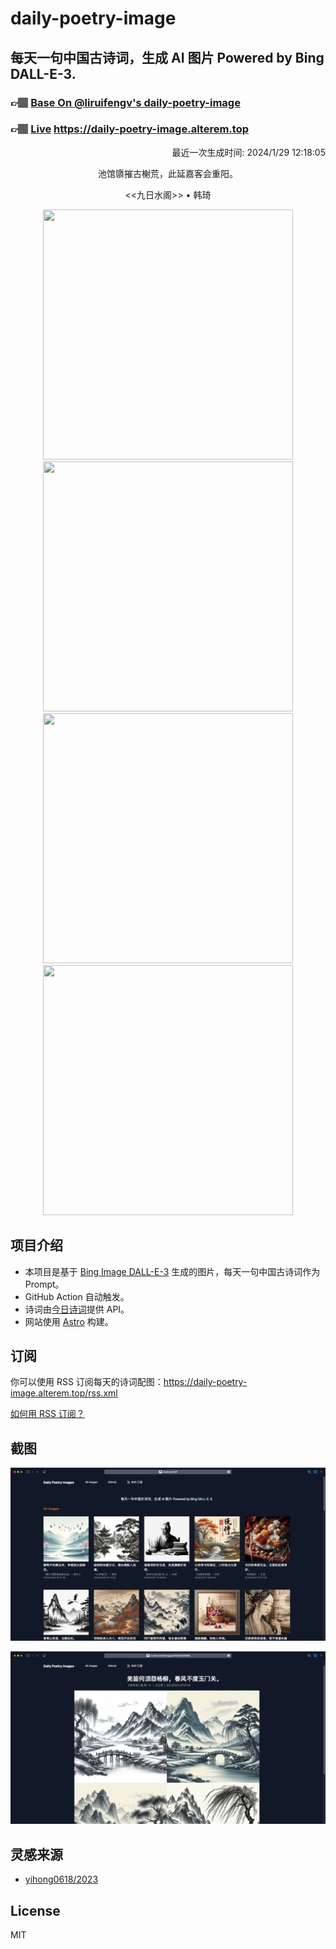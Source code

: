 
# daily-poetry-image

## 每天一句中国古诗词，生成 AI 图片 Powered by Bing DALL-E-3.

### 👉🏽 [Base On @liruifengv's daily-poetry-image](https://github.com/liruifengv/daily-poetry-image)

### 👉🏽 [Live](https://daily-poetry-image.alterem.top/) https://daily-poetry-image.alterem.top

<p align="right">
  最近一次生成时间: 2024/1/29 12:18:05
</p>
<p align="center">
池馆隳摧古榭荒，此延嘉客会重阳。
</p>
<p align="center">
<<九日水阁>> • 韩琦
</p>
<p align="center">
<img src="https://tse1.mm.bing.net/th/id/OIG.5_QPe55OquKpigwwyjfn" height="400" width="400" />
<img src="https://tse4.mm.bing.net/th/id/OIG.IKAcjevLA8DA_8fS6Spx" height="400" width="400" />
<img src="https://tse3.mm.bing.net/th/id/OIG.GNBBf4Y8p6dmfdvwkiHy" height="400" width="400" />
<img src="https://tse3.mm.bing.net/th/id/OIG.mOjjENP1Fkr_d_ABede5" height="400" width="400" />
</p>

## 项目介绍

-   本项目是基于 [Bing Image DALL-E-3](https://www.bing.com/images/create) 生成的图片，每天一句中国古诗词作为 Prompt。
-   GitHub Action 自动触发。
-   诗词由[今日诗词](https://www.jinrishici.com/)提供 API。
-   网站使用 [Astro](https://astro.build) 构建。

## 订阅

你可以使用 RSS 订阅每天的诗词配图：https://daily-poetry-image.alterem.top/rss.xml

[如何用 RSS 订阅？](https://zhuanlan.zhihu.com/p/55026716)

## 截图

![图片列表](./screenshots/Snipaste_2023-12-28_21-00-26.png)

![图片详情](./screenshots/Snipaste_2023-12-28_21-00-53.png)

## 灵感来源

-   [yihong0618/2023](https://github.com/yihong0618/2023)

## License

MIT
